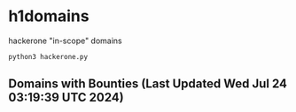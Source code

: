 # h1domains
hackerone "in-scope" domains

`python3 hackerone.py`
## Domains with Bounties (Last Updated Wed Jul 24 03:19:39 UTC 2024)
```

```
